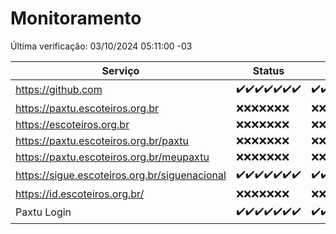 # Monitoramento

Última verificação: 03/10/2024 05:11:00 -03

|Serviço|Status|Últimas 24h|
|---|---|---|
|https://github.com|<span title="2024-09-26: OK=23">✔️</span><span title="2024-09-27: OK=23">✔️</span><span title="2024-09-28: OK=23">✔️</span><span title="2024-09-29: OK=23">✔️</span><span title="2024-09-30: OK=23">✔️</span><span title="2024-10-01: OK=23">✔️</span><span title="2024-10-02: OK=7">✔️</span>|<span title="02/10/2024 05:11:00 -03 : 200">✔️</span><span title="02/10/2024 06:08:00 -03 : 200">✔️</span><span title="02/10/2024 07:08:00 -03 : 200">✔️</span><span title="02/10/2024 08:07:00 -03 : 200">✔️</span><span title="02/10/2024 09:15:00 -03 : 200">✔️</span><span title="02/10/2024 10:19:00 -03 : 200">✔️</span><span title="02/10/2024 11:08:00 -03 : 200">✔️</span><span title="02/10/2024 12:08:00 -03 : 200">✔️</span><span title="02/10/2024 13:09:00 -03 : 200">✔️</span><span title="02/10/2024 14:07:00 -03 : 200">✔️</span><span title="02/10/2024 15:11:00 -03 : 200">✔️</span><span title="02/10/2024 16:07:00 -03 : 200">✔️</span><span title="02/10/2024 17:09:00 -03 : 200">✔️</span><span title="02/10/2024 18:08:00 -03 : 200">✔️</span><span title="02/10/2024 19:09:00 -03 : 200">✔️</span><span title="02/10/2024 20:08:00 -03 : 200">✔️</span><span title="02/10/2024 21:39:00 -03 : 200">✔️</span><span title="02/10/2024 23:11:00 -03 : 200">✔️</span><span title="03/10/2024 00:14:00 -03 : 200">✔️</span><span title="03/10/2024 01:10:00 -03 : 200">✔️</span><span title="03/10/2024 02:08:00 -03 : 200">✔️</span><span title="03/10/2024 03:12:00 -03 : 200">✔️</span><span title="03/10/2024 04:08:00 -03 : 200">✔️</span><span title="03/10/2024 05:11:00 -03 : 200">✔️</span>|
|https://paxtu.escoteiros.org.br|<span title="2024-09-26: Falhas=23">❌</span><span title="2024-09-27: Falhas=23">❌</span><span title="2024-09-28: Falhas=23">❌</span><span title="2024-09-29: Falhas=23">❌</span><span title="2024-09-30: Falhas=23">❌</span><span title="2024-10-01: Falhas=23">❌</span><span title="2024-10-02: Falhas=7">❌</span>|<span title="02/10/2024 05:11:00 -03 : 403">❌</span><span title="02/10/2024 06:08:00 -03 : 403">❌</span><span title="02/10/2024 07:08:00 -03 : 403">❌</span><span title="02/10/2024 08:07:00 -03 : 403">❌</span><span title="02/10/2024 09:15:00 -03 : 403">❌</span><span title="02/10/2024 10:19:00 -03 : 403">❌</span><span title="02/10/2024 11:08:00 -03 : 403">❌</span><span title="02/10/2024 12:08:00 -03 : 403">❌</span><span title="02/10/2024 13:09:00 -03 : 403">❌</span><span title="02/10/2024 14:07:00 -03 : 403">❌</span><span title="02/10/2024 15:11:00 -03 : 403">❌</span><span title="02/10/2024 16:07:00 -03 : 403">❌</span><span title="02/10/2024 17:09:00 -03 : 403">❌</span><span title="02/10/2024 18:08:00 -03 : 403">❌</span><span title="02/10/2024 19:09:00 -03 : 403">❌</span><span title="02/10/2024 20:08:00 -03 : 403">❌</span><span title="02/10/2024 21:39:00 -03 : 403">❌</span><span title="02/10/2024 23:11:00 -03 : 403">❌</span><span title="03/10/2024 00:14:00 -03 : 403">❌</span><span title="03/10/2024 01:10:00 -03 : 403">❌</span><span title="03/10/2024 02:08:00 -03 : 403">❌</span><span title="03/10/2024 03:12:00 -03 : 403">❌</span><span title="03/10/2024 04:08:00 -03 : 403">❌</span><span title="03/10/2024 05:11:00 -03 : 403">❌</span>|
|https://escoteiros.org.br|<span title="2024-09-26: Falhas=23">❌</span><span title="2024-09-27: Falhas=23">❌</span><span title="2024-09-28: Falhas=23">❌</span><span title="2024-09-29: Falhas=23">❌</span><span title="2024-09-30: Falhas=23">❌</span><span title="2024-10-01: Falhas=23">❌</span><span title="2024-10-02: Falhas=7">❌</span>|<span title="02/10/2024 05:11:00 -03 : 403">❌</span><span title="02/10/2024 06:08:00 -03 : 403">❌</span><span title="02/10/2024 07:08:00 -03 : 403">❌</span><span title="02/10/2024 08:07:00 -03 : 403">❌</span><span title="02/10/2024 09:15:00 -03 : 403">❌</span><span title="02/10/2024 10:19:00 -03 : 403">❌</span><span title="02/10/2024 11:08:00 -03 : 403">❌</span><span title="02/10/2024 12:08:00 -03 : 403">❌</span><span title="02/10/2024 13:09:00 -03 : 403">❌</span><span title="02/10/2024 14:07:00 -03 : 403">❌</span><span title="02/10/2024 15:11:00 -03 : 403">❌</span><span title="02/10/2024 16:07:00 -03 : 403">❌</span><span title="02/10/2024 17:09:00 -03 : 403">❌</span><span title="02/10/2024 18:08:00 -03 : 403">❌</span><span title="02/10/2024 19:09:00 -03 : 403">❌</span><span title="02/10/2024 20:08:00 -03 : 403">❌</span><span title="02/10/2024 21:39:00 -03 : 403">❌</span><span title="02/10/2024 23:11:00 -03 : 403">❌</span><span title="03/10/2024 00:14:00 -03 : 403">❌</span><span title="03/10/2024 01:10:00 -03 : 403">❌</span><span title="03/10/2024 02:08:00 -03 : 403">❌</span><span title="03/10/2024 03:12:00 -03 : 403">❌</span><span title="03/10/2024 04:08:00 -03 : 403">❌</span><span title="03/10/2024 05:11:00 -03 : 403">❌</span>|
|https://paxtu.escoteiros.org.br/paxtu|<span title="2024-09-26: Falhas=23">❌</span><span title="2024-09-27: Falhas=23">❌</span><span title="2024-09-28: Falhas=23">❌</span><span title="2024-09-29: Falhas=23">❌</span><span title="2024-09-30: Falhas=23">❌</span><span title="2024-10-01: Falhas=23">❌</span><span title="2024-10-02: Falhas=7">❌</span>|<span title="02/10/2024 05:11:00 -03 : 403">❌</span><span title="02/10/2024 06:08:00 -03 : 403">❌</span><span title="02/10/2024 07:08:00 -03 : 403">❌</span><span title="02/10/2024 08:07:00 -03 : 403">❌</span><span title="02/10/2024 09:15:00 -03 : 403">❌</span><span title="02/10/2024 10:19:00 -03 : 403">❌</span><span title="02/10/2024 11:08:00 -03 : 403">❌</span><span title="02/10/2024 12:08:00 -03 : 403">❌</span><span title="02/10/2024 13:09:00 -03 : 403">❌</span><span title="02/10/2024 14:07:00 -03 : 403">❌</span><span title="02/10/2024 15:11:00 -03 : 403">❌</span><span title="02/10/2024 16:07:00 -03 : 403">❌</span><span title="02/10/2024 17:09:00 -03 : 403">❌</span><span title="02/10/2024 18:08:00 -03 : 403">❌</span><span title="02/10/2024 19:09:00 -03 : 403">❌</span><span title="02/10/2024 20:08:00 -03 : 403">❌</span><span title="02/10/2024 21:39:00 -03 : 403">❌</span><span title="02/10/2024 23:11:00 -03 : 403">❌</span><span title="03/10/2024 00:14:00 -03 : 403">❌</span><span title="03/10/2024 01:11:00 -03 : 403">❌</span><span title="03/10/2024 02:08:00 -03 : 403">❌</span><span title="03/10/2024 03:12:00 -03 : 403">❌</span><span title="03/10/2024 04:08:00 -03 : 403">❌</span><span title="03/10/2024 05:11:00 -03 : 403">❌</span>|
|https://paxtu.escoteiros.org.br/meupaxtu|<span title="2024-09-26: Falhas=23">❌</span><span title="2024-09-27: Falhas=23">❌</span><span title="2024-09-28: Falhas=23">❌</span><span title="2024-09-29: Falhas=23">❌</span><span title="2024-09-30: Falhas=23">❌</span><span title="2024-10-01: Falhas=23">❌</span><span title="2024-10-02: Falhas=7">❌</span>|<span title="02/10/2024 05:11:00 -03 : 403">❌</span><span title="02/10/2024 06:08:00 -03 : 403">❌</span><span title="02/10/2024 07:08:00 -03 : 403">❌</span><span title="02/10/2024 08:07:00 -03 : 403">❌</span><span title="02/10/2024 09:15:00 -03 : 403">❌</span><span title="02/10/2024 10:19:00 -03 : 403">❌</span><span title="02/10/2024 11:08:00 -03 : 403">❌</span><span title="02/10/2024 12:08:00 -03 : 403">❌</span><span title="02/10/2024 13:09:00 -03 : 403">❌</span><span title="02/10/2024 14:07:00 -03 : 403">❌</span><span title="02/10/2024 15:11:00 -03 : 403">❌</span><span title="02/10/2024 16:07:00 -03 : 403">❌</span><span title="02/10/2024 17:09:00 -03 : 403">❌</span><span title="02/10/2024 18:08:00 -03 : 403">❌</span><span title="02/10/2024 19:09:00 -03 : 403">❌</span><span title="02/10/2024 20:08:00 -03 : 403">❌</span><span title="02/10/2024 21:39:00 -03 : 403">❌</span><span title="02/10/2024 23:11:00 -03 : 403">❌</span><span title="03/10/2024 00:14:00 -03 : 403">❌</span><span title="03/10/2024 01:11:00 -03 : 403">❌</span><span title="03/10/2024 02:08:00 -03 : 403">❌</span><span title="03/10/2024 03:12:00 -03 : 403">❌</span><span title="03/10/2024 04:08:00 -03 : 403">❌</span><span title="03/10/2024 05:11:00 -03 : 403">❌</span>|
|https://sigue.escoteiros.org.br/siguenacional|<span title="2024-09-26: OK=23">✔️</span><span title="2024-09-27: OK=23">✔️</span><span title="2024-09-28: OK=23">✔️</span><span title="2024-09-29: OK=23">✔️</span><span title="2024-09-30: OK=23">✔️</span><span title="2024-10-01: OK=23">✔️</span><span title="2024-10-02: OK=7">✔️</span>|<span title="02/10/2024 05:11:00 -03 : 200">✔️</span><span title="02/10/2024 06:08:00 -03 : 200">✔️</span><span title="02/10/2024 07:08:00 -03 : 200">✔️</span><span title="02/10/2024 08:07:00 -03 : 200">✔️</span><span title="02/10/2024 09:15:00 -03 : 200">✔️</span><span title="02/10/2024 10:19:00 -03 : 200">✔️</span><span title="02/10/2024 11:08:00 -03 : 200">✔️</span><span title="02/10/2024 12:08:00 -03 : 200">✔️</span><span title="02/10/2024 13:09:00 -03 : 200">✔️</span><span title="02/10/2024 14:07:00 -03 : 200">✔️</span><span title="02/10/2024 15:11:00 -03 : 200">✔️</span><span title="02/10/2024 16:07:00 -03 : 200">✔️</span><span title="02/10/2024 17:09:00 -03 : 200">✔️</span><span title="02/10/2024 18:08:00 -03 : 200">✔️</span><span title="02/10/2024 19:09:00 -03 : 200">✔️</span><span title="02/10/2024 20:08:00 -03 : 200">✔️</span><span title="02/10/2024 21:39:00 -03 : 200">✔️</span><span title="02/10/2024 23:11:00 -03 : 200">✔️</span><span title="03/10/2024 00:14:00 -03 : 200">✔️</span><span title="03/10/2024 01:11:00 -03 : 200">✔️</span><span title="03/10/2024 02:08:00 -03 : 200">✔️</span><span title="03/10/2024 03:12:00 -03 : 200">✔️</span><span title="03/10/2024 04:08:00 -03 : 200">✔️</span><span title="03/10/2024 05:11:00 -03 : 200">✔️</span>|
|https://id.escoteiros.org.br/|<span title="2024-09-26: Falhas=23">❌</span><span title="2024-09-27: Falhas=23">❌</span><span title="2024-09-28: Falhas=23">❌</span><span title="2024-09-29: Falhas=23">❌</span><span title="2024-09-30: Falhas=23">❌</span><span title="2024-10-01: Falhas=23">❌</span><span title="2024-10-02: Falhas=7">❌</span>|<span title="02/10/2024 05:11:00 -03 : 403">❌</span><span title="02/10/2024 06:08:00 -03 : 403">❌</span><span title="02/10/2024 07:08:00 -03 : 403">❌</span><span title="02/10/2024 08:07:00 -03 : 403">❌</span><span title="02/10/2024 09:15:00 -03 : 403">❌</span><span title="02/10/2024 10:19:00 -03 : 403">❌</span><span title="02/10/2024 11:08:00 -03 : 403">❌</span><span title="02/10/2024 12:08:00 -03 : 403">❌</span><span title="02/10/2024 13:09:00 -03 : 403">❌</span><span title="02/10/2024 14:07:00 -03 : 403">❌</span><span title="02/10/2024 15:11:00 -03 : 403">❌</span><span title="02/10/2024 16:07:00 -03 : 403">❌</span><span title="02/10/2024 17:09:00 -03 : 403">❌</span><span title="02/10/2024 18:08:00 -03 : 403">❌</span><span title="02/10/2024 19:09:00 -03 : 403">❌</span><span title="02/10/2024 20:08:00 -03 : 403">❌</span><span title="02/10/2024 21:39:00 -03 : 403">❌</span><span title="02/10/2024 23:11:00 -03 : 403">❌</span><span title="03/10/2024 00:14:00 -03 : 403">❌</span><span title="03/10/2024 01:11:00 -03 : 403">❌</span><span title="03/10/2024 02:08:00 -03 : 403">❌</span><span title="03/10/2024 03:12:00 -03 : 403">❌</span><span title="03/10/2024 04:08:00 -03 : 403">❌</span><span title="03/10/2024 05:11:00 -03 : 403">❌</span>|
|Paxtu Login|<span title="2024-09-26: OK=23">✔️</span><span title="2024-09-27: OK=23">✔️</span><span title="2024-09-28: OK=23">✔️</span><span title="2024-09-29: OK=23">✔️</span><span title="2024-09-30: OK=23">✔️</span><span title="2024-10-01: OK=23">✔️</span><span title="2024-10-02: OK=7">✔️</span>|<span title="02/10/2024 05:11:00 -03 : 200">✔️</span><span title="02/10/2024 06:08:00 -03 : 200">✔️</span><span title="02/10/2024 07:08:00 -03 : 200">✔️</span><span title="02/10/2024 08:07:00 -03 : 200">✔️</span><span title="02/10/2024 09:15:00 -03 : 200">✔️</span><span title="02/10/2024 10:19:00 -03 : 200">✔️</span><span title="02/10/2024 11:08:00 -03 : 200">✔️</span><span title="02/10/2024 12:08:00 -03 : 200">✔️</span><span title="02/10/2024 13:09:00 -03 : 200">✔️</span><span title="02/10/2024 14:07:00 -03 : 200">✔️</span><span title="02/10/2024 15:11:00 -03 : 200">✔️</span><span title="02/10/2024 16:07:00 -03 : 200">✔️</span><span title="02/10/2024 17:09:00 -03 : 200">✔️</span><span title="02/10/2024 18:08:00 -03 : 200">✔️</span><span title="02/10/2024 19:09:00 -03 : 200">✔️</span><span title="02/10/2024 20:08:00 -03 : 200">✔️</span><span title="02/10/2024 21:39:00 -03 : 200">✔️</span><span title="02/10/2024 23:11:00 -03 : 200">✔️</span><span title="03/10/2024 00:14:00 -03 : 200">✔️</span><span title="03/10/2024 01:11:00 -03 : 200">✔️</span><span title="03/10/2024 02:08:00 -03 : 200">✔️</span><span title="03/10/2024 03:12:00 -03 : 200">✔️</span><span title="03/10/2024 04:08:00 -03 : 200">✔️</span><span title="03/10/2024 05:11:00 -03 : 200">✔️</span>|
